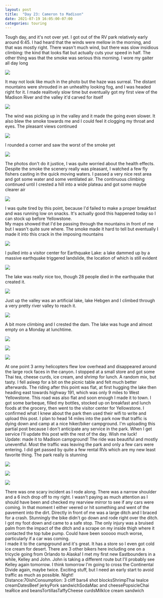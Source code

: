 ```yaml
---
layout: post
title:  "Day 23: Cameron to Madison"
date: 2021-07-19 16:05:00-07:00
categories: touring
---
```

Tough day, and it's not over yet. I got out of the RV park relatively early around 6:45. I had heard that the winds were mellow in the morning, and that was mostly right. There wasn't much wind, but there was slow insidious climbing: the kind that looks flat but actually cuts your speed in half. The other thing was that the smoke was serious this morning. I wore my gaiter all day long  

[![](https://lh3.googleusercontent.com/-Jb2rTLnR4zA/YPYFK7j4uxI/AAAAAAAAU34/Y5Ijv-Yd2cMQd4RfJJKlZUl9VR5Hx14PQCLcBGAsYHQ/s1600/1626735914608927-0.png)](https://lh3.googleusercontent.com/-Jb2rTLnR4zA/YPYFK7j4uxI/AAAAAAAAU34/Y5Ijv-Yd2cMQd4RfJJKlZUl9VR5Hx14PQCLcBGAsYHQ/s1600/1626735914608927-0.png)
  
It may not look like much in the photo but the haze was surreal. The distant mountains were shrouded in an unhealthy looking fog, and I was headed right for it. I made realitvely slow time but eventually got my first view of the Madison River and the valley it'd carved for itself  

[![](https://lh3.googleusercontent.com/-ne9k_U0Dg2c/YPYFKSGcuoI/AAAAAAAAU30/PhUoIs7dp-g1LTb16lZqggLW6bxJkL5HACLcBGAsYHQ/s1600/1626735912587922-1.png)](https://lh3.googleusercontent.com/-ne9k_U0Dg2c/YPYFKSGcuoI/AAAAAAAAU30/PhUoIs7dp-g1LTb16lZqggLW6bxJkL5HACLcBGAsYHQ/s1600/1626735912587922-1.png)
  
The wind was picking up in the valley and it made the going even slower. It also blew the smoke towards me and I could feel it clogging my throat and eyes. The pleasant views continued  

[![](https://lh3.googleusercontent.com/-g50E6TQF44Q/YPYFJ2SUrwI/AAAAAAAAU3w/EObjFKzJ8j40NLTI-RC0zl5_ZFhKeDkdgCLcBGAsYHQ/s1600/1626735910437748-2.png)](https://lh3.googleusercontent.com/-g50E6TQF44Q/YPYFJ2SUrwI/AAAAAAAAU3w/EObjFKzJ8j40NLTI-RC0zl5_ZFhKeDkdgCLcBGAsYHQ/s1600/1626735910437748-2.png)
  
I rounded a corner and saw the worst of the smoke yet  

[![](https://lh3.googleusercontent.com/-SbZOHKkjG4s/YPYFJXTi0KI/AAAAAAAAU3s/ccWquIg2c3EVOTteD3vaWA-rbxXc_dU-gCLcBGAsYHQ/s1600/1626735908488226-3.png)](https://lh3.googleusercontent.com/-SbZOHKkjG4s/YPYFJXTi0KI/AAAAAAAAU3s/ccWquIg2c3EVOTteD3vaWA-rbxXc_dU-gCLcBGAsYHQ/s1600/1626735908488226-3.png)
  
The photos don't do it justice, I was quite worried about the health effects. Despite the smoke the scenery really was pleasant, I watched a few fly fishers casting in the quick moving waters. I passed a very nice rest area and got some water and some ventilated air. The continuous climbing continued until I crested a hill into a wide plateau and got some maybe clearer air  

[![](https://lh3.googleusercontent.com/-aE1KHu6DqOI/YPYFIwiYy0I/AAAAAAAAU3o/mX8l5PLn05EYGxgbO5KdgfhgWruzHxSvgCLcBGAsYHQ/s1600/1626735906397481-4.png)](https://lh3.googleusercontent.com/-aE1KHu6DqOI/YPYFIwiYy0I/AAAAAAAAU3o/mX8l5PLn05EYGxgbO5KdgfhgWruzHxSvgCLcBGAsYHQ/s1600/1626735906397481-4.png)
  
I was quite tired by this point, because I'd failed to make a proper breakfast and was running low on snacks. It's actually good this happened today so I can stock up before Yellowstone.   
My maps showed that I'd be passing through the mountains in front of me but I wasn't quite sure where. The smoke made it hard to tell but eventually I made it into this crack in the imposing mountains  

[![](https://lh3.googleusercontent.com/-lw7U17ReR2w/YPYFIcQOuiI/AAAAAAAAU3k/3hHYzOv0-pgobkrwu9GuMDQounVykcLWgCLcBGAsYHQ/s1600/1626735903421552-5.png)](https://lh3.googleusercontent.com/-lw7U17ReR2w/YPYFIcQOuiI/AAAAAAAAU3k/3hHYzOv0-pgobkrwu9GuMDQounVykcLWgCLcBGAsYHQ/s1600/1626735903421552-5.png)
  
I pulled into a visitor center for Earthquake Lake: a lake dammed up by a massive earthquake triggered landslide, the location of which is still evident  

[![](https://lh3.googleusercontent.com/-IRI5urxsmQM/YPYFHgLOtgI/AAAAAAAAU3g/l2P2lfWK1XkJAtIGLXu3TexpI_vev4HlACLcBGAsYHQ/s1600/1626735901180640-6.png)](https://lh3.googleusercontent.com/-IRI5urxsmQM/YPYFHgLOtgI/AAAAAAAAU3g/l2P2lfWK1XkJAtIGLXu3TexpI_vev4HlACLcBGAsYHQ/s1600/1626735901180640-6.png)
  
The lake was really nice too, though 28 people died in the earthquake that created it.   

[![](https://lh3.googleusercontent.com/-DEP0kNTLCzM/YPYFHEFsiGI/AAAAAAAAU3c/FQNHm22raBQ3X9C8DRfDtGOK0eSFWyAmQCLcBGAsYHQ/s1600/1626735898913644-7.png)](https://lh3.googleusercontent.com/-DEP0kNTLCzM/YPYFHEFsiGI/AAAAAAAAU3c/FQNHm22raBQ3X9C8DRfDtGOK0eSFWyAmQCLcBGAsYHQ/s1600/1626735898913644-7.png)
  
Just up the valley was an artificial lake, lake Hebgen and I climbed through a very pretty river valley to reach it.   

[![](https://lh3.googleusercontent.com/-zbt-CV2cSw4/YPYFGV6LhHI/AAAAAAAAU3Y/n6thVz-wCBc1kZ7Q1LE8zs6ETrB_tpVkACLcBGAsYHQ/s1600/1626735896498947-8.png)](https://lh3.googleusercontent.com/-zbt-CV2cSw4/YPYFGV6LhHI/AAAAAAAAU3Y/n6thVz-wCBc1kZ7Q1LE8zs6ETrB_tpVkACLcBGAsYHQ/s1600/1626735896498947-8.png)
  
A bit more climbing and I crested the dam. The lake was huge and almost empty on a Monday at lunchtime.  

[![](https://lh3.googleusercontent.com/-A7F3hiqjDOk/YPYFF1wAZgI/AAAAAAAAU3U/rSuRQkqcbps2wA3Nm-tmGhp0apzruCq9gCLcBGAsYHQ/s1600/1626735893824258-9.png)](https://lh3.googleusercontent.com/-A7F3hiqjDOk/YPYFF1wAZgI/AAAAAAAAU3U/rSuRQkqcbps2wA3Nm-tmGhp0apzruCq9gCLcBGAsYHQ/s1600/1626735893824258-9.png)

[![](https://lh3.googleusercontent.com/-gHGSr9dtZwM/YPYFFMTmdFI/AAAAAAAAU3Q/8jRa5Gg1WyUtUjPIVPiuetDwv04eaxHjQCLcBGAsYHQ/s1600/1626735891106882-10.png)](https://lh3.googleusercontent.com/-gHGSr9dtZwM/YPYFFMTmdFI/AAAAAAAAU3Q/8jRa5Gg1WyUtUjPIVPiuetDwv04eaxHjQCLcBGAsYHQ/s1600/1626735891106882-10.png)

[![](https://lh3.googleusercontent.com/-H1QIvD9XCxA/YPYFES4TuHI/AAAAAAAAU3M/GZywtStT5xgg0xhqyE7mKj1bWgBI-ZPngCLcBGAsYHQ/s1600/1626735888156111-11.png)](https://lh3.googleusercontent.com/-H1QIvD9XCxA/YPYFES4TuHI/AAAAAAAAU3M/GZywtStT5xgg0xhqyE7mKj1bWgBI-ZPngCLcBGAsYHQ/s1600/1626735888156111-11.png)
  
At one point 3 army helicopters flew low overhead and disappeared around the large rock faces in the canyon. I stopped at a small store and got some Thai tea, cheese curds, ice cream, and shrimp for lunch. A random mix, but tasty. I fell asleep for a bit on the picnic table and felt much better afterwards. The riding after this point was flat, at first hugging the lake then heading east towards highway 191, which was only 9 miles to West Yellowstone. This road was also flat and soon enough I made it to town. I got some barbeque, filled my bottles, stocked up on breakfast and lunch foods at the grocery, then went to the visitor center for Yellowstone. I confirmed what I knew about the park then used their wifi to write and upload this post. I plan to head 14 miles into the park now that traffic is dying down and camp at a nice hiker/biker campground. I'm uploading this partial post because I don't anticipate any service in the park. When I get service I'll update this post with the rest of the day. Wish me luck!  
Update: made it to Madison campground! The ride was beautiful and mostly uneventful. Most the traffic was leaving the park and only a few cars were entering. I did get passed by quite a few rental RVs which are my new least favorite thing. The park really is stunning  

[![](https://lh3.googleusercontent.com/-LnCBEUTeiGg/YPiQFu75bQI/AAAAAAAAU6M/eg4Kz_Lm91ERbsgsucx6-84TMBU6rN4ugCLcBGAsYHQ/s1600/1626902548519254-0.png)](https://lh3.googleusercontent.com/-LnCBEUTeiGg/YPiQFu75bQI/AAAAAAAAU6M/eg4Kz_Lm91ERbsgsucx6-84TMBU6rN4ugCLcBGAsYHQ/s1600/1626902548519254-0.png)

[![](https://lh3.googleusercontent.com/-zPVQWuLj_lE/YPiQE0YaM6I/AAAAAAAAU6I/vaqZN955l3UnBJHFXFiI8ul8Nl33x0X3QCLcBGAsYHQ/s1600/1626902544760532-1.png)](https://lh3.googleusercontent.com/-zPVQWuLj_lE/YPiQE0YaM6I/AAAAAAAAU6I/vaqZN955l3UnBJHFXFiI8ul8Nl33x0X3QCLcBGAsYHQ/s1600/1626902544760532-1.png)

[![](https://lh3.googleusercontent.com/-r6tTU64zQuU/YPg7Dn-AWJI/AAAAAAAAU5k/i_TYgEvKwlI1bLg0L6alwIWi7CGJZKj1gCLcBGAsYHQ/s1600/1626880540529722-2.png)](https://lh3.googleusercontent.com/-r6tTU64zQuU/YPg7Dn-AWJI/AAAAAAAAU5k/i_TYgEvKwlI1bLg0L6alwIWi7CGJZKj1gCLcBGAsYHQ/s1600/1626880540529722-2.png)
  
There was one scary incident as I rode along. There was a narrow shoulder and a 6 inch drop off to my right. I wasn't paying as much attention as I should have been and checked my rearview mirror to see if any cars were coming. In that moment I either veered or hit something and went of the pavement into the dirt. Directly in front of me was a large ditch and I braced for a crash. Stunningly the bike didn't go down and rode right over the ditch. I got my foot down and came to a safe stop. The only injury was a bruised palm from the impact of the ditch and a scrape on my inside thigh where it contacted the top tube pump. Could have been sooooo much worse, particularly if a car was coming.   
I made it to the campground and it's great. It has a store so I even got cold ice cream for desert. There are 3 other bikers here including one on a tricycle going from Orlando to Alaska! I met my first new Eastbounders in a while, Kelley and John. John is taking a different route but I'll probably see Kelley again tomorrow. I think tomorrow I'm going to cross the Continental Divide again, maybe twice. Exciting stuff, but I need an early start to avoid traffic as much as possible. Night!  
Distance:70ishConsumption: 3 cliff bars4 shot blocksShrimpThai teaIce creamDatesBeef jerkyPork sandwichSodaMac and cheesePopsicleChai teaRice and beansTortillasTaffyCheese curdsMilkIce cream sandwich
